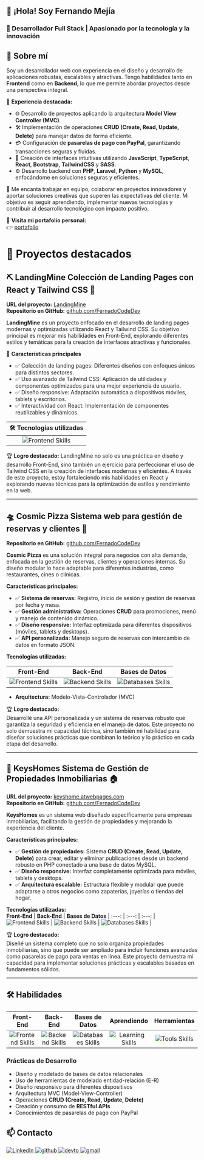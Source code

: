 ##  👋 ¡Hola! Soy **Fernando Mejía**  
### 🌟 Desarrollador Full Stack | Apasionado por la tecnología y la innovación  

## 🌟 Sobre mí  

Soy un desarrollador web con experiencia en el diseño y desarrollo de aplicaciones robustas, escalables y atractivas. Tengo habilidades tanto en **Frontend** como en **Backend**, lo que me permite abordar proyectos desde una perspectiva integral.  

📌 **Experiencia destacada:**  
- 🌐 Desarrollo de proyectos aplicando la arquitectura **Model View Controller (MVC)**.  
- 🛠️ Implementación de operaciones **CRUD (Create, Read, Update, Delete)** para manejar datos de forma eficiente.  
- 💳 Configuración de **pasarelas de pago con PayPal**, garantizando transacciones seguras y fluidas.  
- 🎨 Creación de interfaces intuitivas utilizando **JavaScript**, **TypeScript**, **React**, **Bootstrap**, **TailwindCSS** y **SASS**.  
- ⚙️ Desarrollo backend con **PHP**, **Laravel**, **Python** y **MySQL**, enfocándome en soluciones seguras y eficientes.  

🤝 Me encanta trabajar en equipo, colaborar en proyectos innovadores y aportar soluciones creativas que superen las expectativas del cliente. Mi objetivo es seguir aprendiendo, implementar nuevas tecnologías y contribuir al desarrollo tecnológico con impacto positivo.  

🔗 **Visita mi portafolio personal:**  
👉 [portafolio](https://fercode.netlify.app/)  

# 🚀 Proyectos destacados  

## ⛏ **LandingMine** Colección de Landing Pages con React y Tailwind CSS 🎨
**URL del proyecto:** [LandingMine](https://landingmine.netlify.app/)  
**Repositorio en GitHub:** [github.com/FernadoCodeDev](https://github.com/FernadoCodeDev/LandingMine)  

**LandingMine** es un proyecto enfocado en el desarrollo de landing pages modernas y optimizadas utilizando React y Tailwind CSS. Su objetivo principal es mejorar mis habilidades en Front-End, explorando diferentes estilos y temáticas para la creación de interfaces atractivas y funcionales.

🌟 **Características principales**
- ✅ Colección de landing pages: Diferentes diseños con enfoques únicos para distintos sectores.
- ✅ Uso avanzado de Tailwind CSS: Aplicación de utilidades y componentes optimizados para una mejor experiencia de usuario.
- ✅ Diseño responsive: Adaptación automática a dispositivos móviles, tablets y escritorios.
- ✅ Interactividad con React: Implementación de componentes reutilizables y dinámicos.


🛠️ **Tecnologías utilizadas** |  
:---: | 
<img src="https://skillicons.dev/icons?i=js,react,tailwind" alt="Frontend Skills" /> |

🏆 **Logro destacado:**
LandingMine no solo es una práctica en diseño y desarrollo Front-End, sino también un ejercicio para perfeccionar el uso de Tailwind CSS en la creación de interfaces modernas y eficientes. A través de este proyecto, estoy fortaleciendo mis habilidades en React y explorando nuevas técnicas para la optimización de estilos y rendimiento en la web.

---

## 🛸 **Cosmic Pizza** Sistema web para gestión de reservas y clientes 🍕  
**Repositorio en GitHub:** [github.com/FernadoCodeDev](https://github.com/FernadoCodeDev)  

**Cosmic Pizza** es una solución integral para negocios con alta demanda, enfocada en la gestión de reservas, clientes y operaciones internas. Su diseño modular lo hace adaptable para diferentes industrias, como restaurantes, cines o clínicas.  

**Características principales:**  
- ✅ **Sistema de reservas:** Registro, inicio de sesión y gestión de reservas por fecha y mesa.  
- ✅ **Gestión administrativa:** Operaciones **CRUD** para promociones, menú y manejo de contenido dinámico.  
- ✅ **Diseño responsive:** Interfaz optimizada para diferentes dispositivos (móviles, tablets y desktops).  
- ✅ **API personalizada:** Manejo seguro de reservas con intercambio de datos en formato JSON.  

**Tecnologías utilizadas:**  

**Front-End** | **Back-End** | **Bases de Datos** | 
:---: | :---: | :---: |
<img src="https://skillicons.dev/icons?i=html,css,sass,js" alt="Frontend Skills" /> | <img src="https://skillicons.dev/icons?i=php" alt="Backend Skills" /> | <img src="https://skillicons.dev/icons?i=mysql" alt="Databases Skills" /> |

- **Arquitectura:** Modelo-Vista-Controlador (MVC)  

🏆 **Logro destacado:**  
Desarrollé una API personalizada y un sistema de reservas robusto que garantiza la seguridad y eficiencia en el manejo de datos. Este proyecto no solo demuestra mi capacidad técnica, sino también mi habilidad para diseñar soluciones prácticas que combinan lo teórico y lo práctico en cada etapa del desarrollo.  

---

## 🔑 **KeysHomes** Sistema de Gestión de Propiedades Inmobiliarias 🏠  
**URL del proyecto:** [keyshome.atwebpages.com](http://keyshome.atwebpages.com)  
**Repositorio en GitHub:** [github.com/FernadoCodeDev](https://github.com/FernadoCodeDev)  

**KeysHomes** es un sistema web diseñado específicamente para empresas inmobiliarias, facilitando la gestión de propiedades y mejorando la experiencia del cliente.  

**Características principales:**  
- ✅ **Gestión de propiedades:** Sistema **CRUD (Create, Read, Update, Delete)** para crear, editar y eliminar publicaciones desde un backend robusto en PHP conectado a una base de datos MySQL.  
- ✅ **Diseño responsive:** Interfaz completamente optimizada para móviles, tablets y desktops.  
- ✅ **Arquitectura escalable:** Estructura flexible y modular que puede adaptarse a otros negocios como zapaterías, joyerías o tiendas del hogar.  

**Tecnologías utilizadas:**  
**Front-End** | **Back-End** | **Bases de Datos** | 
:---: | :---: | :---: |
<img src="https://skillicons.dev/icons?i=html,css,sass,js" alt="Frontend Skills" /> | <img src="https://skillicons.dev/icons?i=php" alt="Backend Skills" /> | <img src="https://skillicons.dev/icons?i=mysql" alt="Databases Skills" /> |

🏆 **Logro destacado:**  
Diseñé un sistema completo que no solo organiza propiedades inmobiliarias, sino que puede ser ampliado para incluir funciones avanzadas como pasarelas de pago para ventas en línea. Este proyecto demuestra mi capacidad para implementar soluciones prácticas y escalables basadas en fundamentos sólidos.  

---

## 🛠️ Habilidades  

### 
**Front-End** | **Back-End** | **Bases de Datos** | **Aprendiendo** | **Herramientas** 
:---: | :---: | :---: | :---: | :---: 
<img src="https://skillicons.dev/icons?i=html,css,sass,tailwind,js,typescript,react,jquery,bootstrap,redux" alt="Frontend Skills" /> | <img src="https://skillicons.dev/icons?i=php,laravel,python,nodejs" alt="Backend Skills" /> | <img src="https://skillicons.dev/icons?i=mysql,sqlite,postgresql" alt="Databases Skills" /> | <img src="https://skillicons.dev/icons?i=astro" alt="Learning Skills" /> | <img src="https://skillicons.dev/icons?i=git,github,npm,gulp,postman,docker,figma" alt="Tools Skills" /> 

### **Prácticas de Desarrollo**  
- Diseño y modelado de bases de datos relacionales  
- Uso de herramientas de modelado entidad-relación (E-R)  
- Diseño responsivo para diferentes dispositivos  
- Arquitectura MVC (Model-View-Controller)  
- Operaciones **CRUD (Create, Read, Update, Delete)**  
- Creación y consumo de **RESTful APIs**  
- Conocimientos de pasarelas de pago con PayPal

## 📫 Contacto 
<a href="https://www.linkedin.com/in/fernando-mejía/" target="_blank">
    <img src="https://skillicons.dev/icons?i=linkedin" alt="LinkedIn" />
</a>
<a href="https://github.com/FernadoCodeDev" target="_blank">
    <img src="https://skillicons.dev/icons?i=github" alt="github" />
</a>
<a href="https://fercode.netlify.app/" target="_blank">
    <img src="https://skillicons.dev/icons?i=devto" alt="devto" />
</a>
<a href="mailto:fernadocode@gmail.com" target="_blank">
    <img src="https://skillicons.dev/icons?i=gmail" alt="gmail" />
</a>

